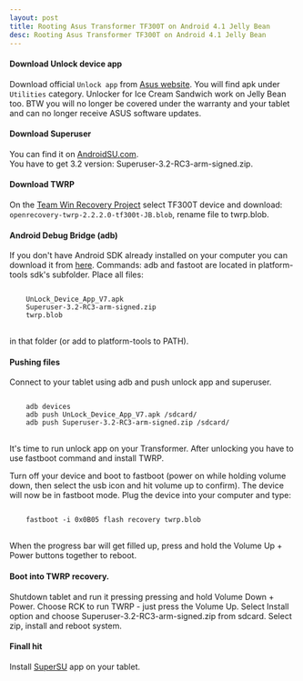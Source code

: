 ```yaml
---
layout: post
title: Rooting Asus Transformer TF300T on Android 4.1 Jelly Bean
desc: Rooting Asus Transformer TF300T on Android 4.1 Jelly Bean
---
```


<h4>Download Unlock device app</h4>

Download official <code>Unlock app</code> from <a href="http://support.asus.com.tw/download/" target="_blank">Asus website</a>.
You will find apk under <code>Utilities</code> category. Unlocker for Ice Cream Sandwich work on Jelly Bean too. BTW you will no longer be covered under the warranty and your tablet and can no longer receive ASUS software updates.

<h4>Download Superuser</h4>

You can find it on <a href="http://androidsu.com/superuser/" target="_blank">AndroidSU.com</a>.<br /> You have to get 3.2 version: Superuser-3.2-RC3-arm-signed.zip.

<h4>Download TWRP</h4>

On the <a href="http://teamw.in/project/twrp2" target="_blank">Team Win Recovery Project</a> select TF300T device and download:<br/><code>openrecovery-twrp-2.2.2.0-tf300t-JB.blob</code>, rename file to twrp.blob.

<h4>Android Debug Bridge (adb)</h4>

If you don't have Android SDK already installed on your computer you can download it from <a href="http://developer.android.com/sdk/index.html" target="_blank">here</a>.
Commands: adb and fastoot are located in platform-tools sdk's subfolder. Place all files:
<pre>
<code>
    UnLock_Device_App_V7.apk
    Superuser-3.2-RC3-arm-signed.zip
    twrp.blob
</code>
</pre>
in that folder (or add to platform-tools to PATH).

<h4>Pushing files</h4>
Connect to your tablet using adb and push unlock app and superuser.

<pre>
<code>
    adb devices
    adb push UnLock_Device_App_V7.apk /sdcard/
    adb push Superuser-3.2-RC3-arm-signed.zip /sdcard/
</code>
</pre>

It's time to run unlock app on your Transformer. After unlocking you have to use fastboot command and install TWRP.

Turn off your device and boot to fastboot (power on while holding volume down, then select the usb icon and hit volume up to confirm). The device will now be in fastboot mode. Plug the device into your computer and type:

<pre>
<code>
    fastboot -i 0x0B05 flash recovery twrp.blob
</code>
</pre>

When the progress bar will get filled up, press and hold the Volume Up + Power buttons together to reboot.

<h4>Boot into TWRP recovery.</h4>

Shutdown tablet and run it pressing pressing and hold Volume Down + Power. Choose RCK to run TWRP - just press the Volume Up.
Select Install option and choose Superuser-3.2-RC3-arm-signed.zip from sdcard. Select zip, install and reboot system.

<h4>Finall hit</h4>

Install <a href="https://play.google.com/store/apps/details?id=eu.chainfire.supersu" target="_blank">SuperSU</a> app on your tablet.






